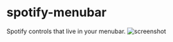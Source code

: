 # spotify-menubar
Spotify controls that live in your menubar.
![screenshot](http://i.imgur.com/ma5kbqP.png)

